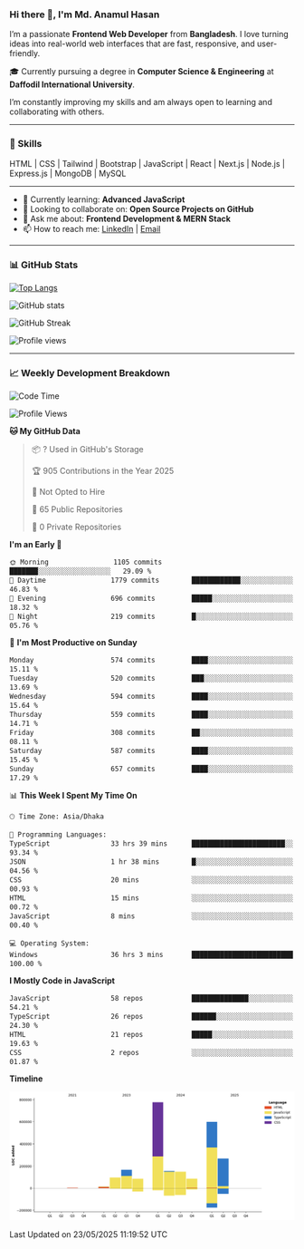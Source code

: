 ### Hi there 👋, I'm Md. Anamul Hasan

I’m a passionate **Frontend Web Developer** from **Bangladesh**. I love turning ideas into real-world web interfaces that are fast, responsive, and user-friendly.

🎓 Currently pursuing a degree in **Computer Science & Engineering** at **Daffodil International University**.

I’m constantly improving my skills and am always open to learning and collaborating with others.

---

### 🚀 Skills
HTML | CSS | Tailwind | Bootstrap | JavaScript | React | Next.js | Node.js | Express.js | MongoDB | MySQL 

---

- 🌱 Currently learning: **Advanced JavaScript**
- 👯 Looking to collaborate on: **Open Source Projects on GitHub**
- 💬 Ask me about: **Frontend Development & MERN Stack**
- 📫 How to reach me: [LinkedIn](https://www.linkedin.com/in/mdanamulhasan201) | [Email](mailto:anamulhasan3625@gmail.com)

---

### 📊 GitHub Stats

[![Top Langs](https://github-readme-stats.vercel.app/api/top-langs/?username=mdanamulhasan201&layout=compact)](https://github.com/anuraghazra/github-readme-stats)

![GitHub stats](https://github-readme-stats.vercel.app/api?username=mdanamulhasan201&show_icons=true&count_private=true&theme=tokyonight)

![GitHub Streak](https://streak-stats.demolab.com?user=mdanamulhasan201&theme=tokyonight)

![Profile views](https://gpvc.arturio.dev/mdanamulhasan201)

---

### 📈 Weekly Development Breakdown

<!--START_SECTION:waka-->
![Code Time](http://img.shields.io/badge/Code%20Time-167%20hrs%2036%20mins-blue)

![Profile Views](http://img.shields.io/badge/Profile%20Views-0-blue)

**🐱 My GitHub Data** 

> 📦 ? Used in GitHub's Storage 
 > 
> 🏆 905 Contributions in the Year 2025
 > 
> 🚫 Not Opted to Hire
 > 
> 📜 65 Public Repositories 
 > 
> 🔑 0 Private Repositories 
 > 
**I'm an Early 🐤** 

```text
🌞 Morning                1105 commits        ███████░░░░░░░░░░░░░░░░░░   29.09 % 
🌆 Daytime                1779 commits        ████████████░░░░░░░░░░░░░   46.83 % 
🌃 Evening                696 commits         █████░░░░░░░░░░░░░░░░░░░░   18.32 % 
🌙 Night                  219 commits         █░░░░░░░░░░░░░░░░░░░░░░░░   05.76 % 
```
📅 **I'm Most Productive on Sunday** 

```text
Monday                   574 commits         ████░░░░░░░░░░░░░░░░░░░░░   15.11 % 
Tuesday                  520 commits         ███░░░░░░░░░░░░░░░░░░░░░░   13.69 % 
Wednesday                594 commits         ████░░░░░░░░░░░░░░░░░░░░░   15.64 % 
Thursday                 559 commits         ████░░░░░░░░░░░░░░░░░░░░░   14.71 % 
Friday                   308 commits         ██░░░░░░░░░░░░░░░░░░░░░░░   08.11 % 
Saturday                 587 commits         ████░░░░░░░░░░░░░░░░░░░░░   15.45 % 
Sunday                   657 commits         ████░░░░░░░░░░░░░░░░░░░░░   17.29 % 
```


📊 **This Week I Spent My Time On** 

```text
🕑︎ Time Zone: Asia/Dhaka

💬 Programming Languages: 
TypeScript               33 hrs 39 mins      ███████████████████████░░   93.34 % 
JSON                     1 hr 38 mins        █░░░░░░░░░░░░░░░░░░░░░░░░   04.56 % 
CSS                      20 mins             ░░░░░░░░░░░░░░░░░░░░░░░░░   00.93 % 
HTML                     15 mins             ░░░░░░░░░░░░░░░░░░░░░░░░░   00.72 % 
JavaScript               8 mins              ░░░░░░░░░░░░░░░░░░░░░░░░░   00.40 % 

💻 Operating System: 
Windows                  36 hrs 3 mins       █████████████████████████   100.00 % 
```

**I Mostly Code in JavaScript** 

```text
JavaScript               58 repos            ██████████████░░░░░░░░░░░   54.21 % 
TypeScript               26 repos            ██████░░░░░░░░░░░░░░░░░░░   24.30 % 
HTML                     21 repos            █████░░░░░░░░░░░░░░░░░░░░   19.63 % 
CSS                      2 repos             ░░░░░░░░░░░░░░░░░░░░░░░░░   01.87 % 
```



**Timeline**

![Lines of Code chart](https://raw.githubusercontent.com/mdanamulhasan201/mdanamulhasan201/main/assets/bar_graph.png)


 Last Updated on 23/05/2025 11:19:52 UTC
<!--END_SECTION:waka-->

